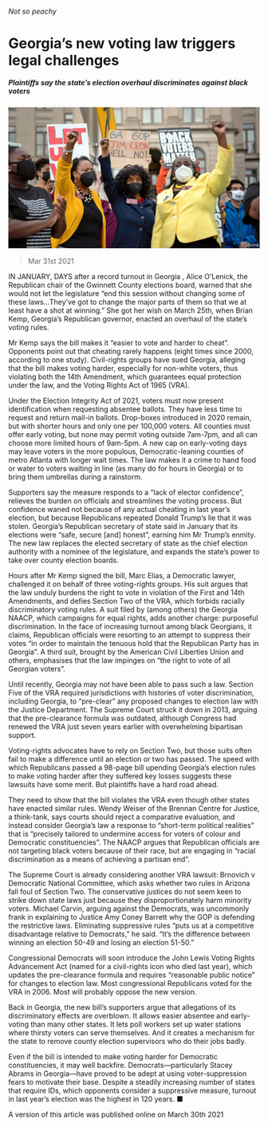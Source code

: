 ###### Not so peachy

# Georgia’s new voting law triggers legal challenges 

##### Plaintiffs say the state’s election overhaul discriminates against black voters 

![image](images/20210403_usp001.jpg) 

> Mar 31st 2021 

IN JANUARY, DAYS after a record turnout in Georgia , Alice O’Lenick, the Republican chair of the Gwinnett County elections board, warned that she would not let the legislature “end this session without changing some of these laws…They’ve got to change the major parts of them so that we at least have a shot at winning.” She got her wish on March 25th, when Brian Kemp, Georgia’s Republican governor, enacted an overhaul of the state’s voting rules.

Mr Kemp says the bill makes it “easier to vote and harder to cheat”. Opponents point out that cheating rarely happens (eight times since 2000, according to one study). Civil-rights groups have sued Georgia, alleging that the bill makes voting harder, especially for non-white voters, thus violating both the 14th Amendment, which guarantees equal protection under the law, and the Voting Rights Act of 1965 (VRA).


Under the Election Integrity Act of 2021, voters must now present identification when requesting absentee ballots. They have less time to request and return mail-in ballots. Drop-boxes introduced in 2020 remain, but with shorter hours and only one per 100,000 voters. All counties must offer early voting, but none may permit voting outside 7am-7pm, and all can choose more limited hours of 9am-5pm. A new cap on early-voting days may leave voters in the more populous, Democratic-leaning counties of metro Atlanta with longer wait times. The law makes it a crime to hand food or water to voters waiting in line (as many do for hours in Georgia) or to bring them umbrellas during a rainstorm.

Supporters say the measure responds to a “lack of elector confidence”, relieves the burden on officials and streamlines the voting process. But confidence waned not because of any actual cheating in last year’s election, but because Republicans repeated Donald Trump’s lie that it was stolen. Georgia’s Republican secretary of state said in January that its elections were “safe, secure [and] honest”, earning him Mr Trump’s enmity. The new law replaces the elected secretary of state as the chief election authority with a nominee of the legislature, and expands the state’s power to take over county election boards. 

Hours after Mr Kemp signed the bill, Marc Elias, a Democratic lawyer, challenged it on behalf of three voting-rights groups. His suit argues that the law unduly burdens the right to vote in violation of the First and 14th Amendments, and defies Section Two of the VRA, which forbids racially discriminatory voting rules. A suit filed by (among others) the Georgia NAACP, which campaigns for equal rights, adds another charge: purposeful discrimination. In the face of increasing turnout among black Georgians, it claims, Republican officials were resorting to an attempt to suppress their votes “in order to maintain the tenuous hold that the Republican Party has in Georgia”. A third suit, brought by the American Civil Liberties Union and others, emphasises that the law impinges on “the right to vote of all Georgian voters”.

Until recently, Georgia may not have been able to pass such a law. Section Five of the VRA required jurisdictions with histories of voter discrimination, including Georgia, to “pre-clear” any proposed changes to election law with the Justice Department. The Supreme Court struck it down in 2013, arguing that the pre-clearance formula was outdated, although Congress had renewed the VRA just seven years earlier with overwhelming bipartisan support.

Voting-rights advocates have to rely on Section Two, but those suits often fail to make a difference until an election or two has passed. The speed with which Republicans passed a 98-page bill upending Georgia’s election rules to make voting harder after they suffered key losses suggests these lawsuits have some merit. But plaintiffs have a hard road ahead.

They need to show that the bill violates the VRA even though other states have enacted similar rules. Wendy Weiser of the Brennan Centre for Justice, a think-tank, says courts should reject a comparative evaluation, and instead consider Georgia’s law a response to “short-term political realities” that is “precisely tailored to undermine access for voters of colour and Democratic constituencies”. The NAACP argues that Republican officials are not targeting black voters because of their race, but are engaging in “racial discrimination as a means of achieving a partisan end”.

The Supreme Court is already considering another VRA lawsuit: Brnovich v Democratic National Committee, which asks whether two rules in Arizona fall foul of Section Two. The conservative justices do not seem keen to strike down state laws just because they disproportionately harm minority voters. Michael Carvin, arguing against the Democrats, was uncommonly frank in explaining to Justice Amy Coney Barrett why the GOP is defending the restrictive laws. Eliminating suppressive rules “puts us at a competitive disadvantage relative to Democrats,” he said. “It’s the difference between winning an election 50-49 and losing an election 51-50.” 

Congressional Democrats will soon introduce the John Lewis Voting Rights Advancement Act (named for a civil-rights icon who died last year), which updates the pre-clearance formula and requires “reasonable public notice” for changes to election law. Most congressional Republicans voted for the VRA in 2006. Most will probably oppose the new version.

Back in Georgia, the new bill’s supporters argue that allegations of its discriminatory effects are overblown. It allows easier absentee and early-voting than many other states. It lets poll workers set up water stations where thirsty voters can serve themselves. And it creates a mechanism for the state to remove county election supervisors who do their jobs badly.

Even if the bill is intended to make voting harder for Democratic constituencies, it may well backfire. Democrats—particularly Stacey Abrams in Georgia—have proved to be adept at using voter-suppression fears to motivate their base. Despite a steadily increasing number of states that require IDs, which opponents consider a suppressive measure, turnout in last year’s election was the highest in 120 years. ■

A version of this article was published online on March 30th 2021

